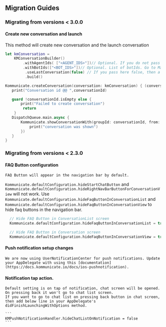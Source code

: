 ## Migration Guides

### Migrating from versions < 3.0.0

#### Create new conversation and launch

This method will create new conversation and the launch conversation 
  ```swift
 let kmConversation =
      KMConversationBuilder()
          .withAgentIds( ["<AGENT_IDS>"])// Optional. If you do not pass any agent ID, the default agent will automatically get selected. AGENT_ID is the emailID used to signup on Kommunicate dashboard.
          .withBotIds(["<BOT_IDS>"])// Optional. List of botIds. Go to Manage Bots(https://dashboard.kommunicate.io/bots/manage-bots) -> Copy botID
           .useLastConversation(false) // If you pass here false, then a new conversation will be created everytime
           .build()

 Kommunicate.createConversation(conversation: kmConversation) { (conversationId) in
     print("Conversation id @@ ",conversationId)

     guard !conversationId.isEmpty else {
         print("Failed to create conversation")
          return
      }
     DispatchQueue.main.async {
         Kommunicate.showConversationWith(groupId: conversationId, from: self, completionHandler: { (success) in
             print("conversation was shown")
         })
     }
 }
 ```

### Migrating from versions < 2.3.0

####  FAQ Button configuration

    FAQ Button will appear in the navigation bar by default.
   `Kommunicate.defaultConfiguration.hideStartChatButton` and `Kommunicate.defaultConfiguration.hideRightNavBarButtonForConversationView` will not work.
    Use `Kommunicate.defaultConfiguration.hideFaqButtonInConversationList` and `Kommunicate.defaultConfiguration.hideFaqButtonInConversationView` to hide faq buttons in the navigation bar.

  ```swift
    // Hide FAQ Button in ConversationList screen
    Kommunicate.defaultConfiguration.hideFaqButtonInConversationList = true

    // Hide FAQ Button in Conversation screen
    Kommunicate.defaultConfiguration.hideFaqButtonInConversationView = true
  ```

#### Push notification setup changes

    We are now using UserNotificationCenter for push notifications. Update your AppDelegate with using this [documentation](https://docs.kommunicate.io/docs/ios-pushnotification).

#### Notification tap action.

    Default setting is on tap of notification, chat screen will be opened. On pressing back it won't go to chat list screen. 
    If you want to go to chat list on pressing back button in chat screen, then add below line in your AppDelegate's didFinishLaunchingWithOptions method.
    
    ```
    KMPushNotificationHandler.hideChatListOnNotification = false
    ```
